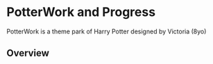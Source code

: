 # PotterWork and Progress
PotterWork is a theme park of Harry Potter designed by Victoria (8yo)

## Overview
